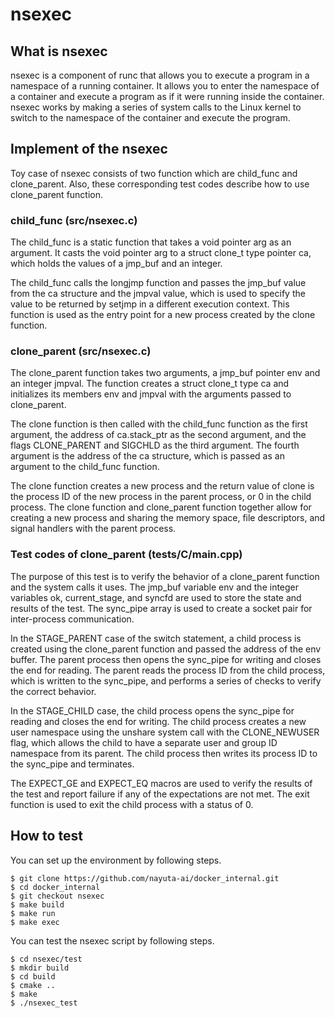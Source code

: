 # nsexec

## What is nsexec
nsexec is a component of runc that allows you to execute a program in a namespace of a running container. It allows you to enter the namespace of a container and execute a program as if it were running inside the container. nsexec works by making a series of system calls to the Linux kernel to switch to the namespace of the container and execute the program.

## Implement of the nsexec

Toy case of nsexec consists of two function which are child_func and clone_parent. Also, these corresponding test codes describe how to use clone_parent function.

### child_func (src/nsexec.c)
The child_func is a static function that takes a void pointer arg as an argument. It casts the void pointer arg to a struct clone_t type pointer ca, which holds the values of a jmp_buf and an integer.

The child_func calls the longjmp function and passes the jmp_buf value from the ca structure and the jmpval value, which is used to specify the value to be returned by setjmp in a different execution context. This function is used as the entry point for a new process created by the clone function.

### clone_parent (src/nsexec.c)
The clone_parent function takes two arguments, a jmp_buf pointer env and an integer jmpval. The function creates a struct clone_t type ca and initializes its members env and jmpval with the arguments passed to clone_parent.

The clone function is then called with the child_func function as the first argument, the address of ca.stack_ptr as the second argument, and the flags CLONE_PARENT and SIGCHLD as the third argument. The fourth argument is the address of the ca structure, which is passed as an argument to the child_func function.

The clone function creates a new process and the return value of clone is the process ID of the new process in the parent process, or 0 in the child process. The clone function and clone_parent function together allow for creating a new process and sharing the memory space, file descriptors, and signal handlers with the parent process.

### Test codes of clone_parent (tests/C/main.cpp)
The purpose of this test is to verify the behavior of a clone_parent function and the system calls it uses. The jmp_buf variable env and the integer variables ok, current_stage, and syncfd are used to store the state and results of the test. The sync_pipe array is used to create a socket pair for inter-process communication.

In the STAGE_PARENT case of the switch statement, a child process is created using the clone_parent function and passed the address of the env buffer. The parent process then opens the sync_pipe for writing and closes the end for reading. The parent reads the process ID from the child process, which is written to the sync_pipe, and performs a series of checks to verify the correct behavior.

In the STAGE_CHILD case, the child process opens the sync_pipe for reading and closes the end for writing. The child process creates a new user namespace using the unshare system call with the CLONE_NEWUSER flag, which allows the child to have a separate user and group ID namespace from its parent. The child process then writes its process ID to the sync_pipe and terminates.

The EXPECT_GE and EXPECT_EQ macros are used to verify the results of the test and report failure if any of the expectations are not met. The exit function is used to exit the child process with a status of 0.

## How to test
You can set up the environment by following steps.
```
$ git clone https://github.com/nayuta-ai/docker_internal.git
$ cd docker_internal
$ git checkout nsexec
$ make build
$ make run
$ make exec
```

You can test the nsexec script by following steps.
```
$ cd nsexec/test
$ mkdir build
$ cd build
$ cmake ..
$ make
$ ./nsexec_test
```